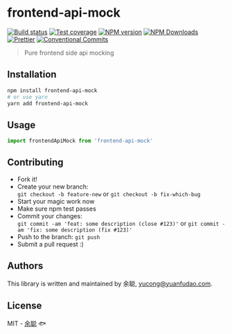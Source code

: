 # frontend-api-mock

[![Build status](https://img.shields.io/travis/余聪/frontend-api-mock/master.svg?style=flat-square)](https://travis-ci.org/余聪/frontend-api-mock)
[![Test coverage](https://img.shields.io/codecov/c/github/余聪/frontend-api-mock.svg?style=flat-square)](https://codecov.io/github/余聪/frontend-api-mock?branch=master)
[![NPM version](https://img.shields.io/npm/v/frontend-api-mock.svg?style=flat-square)](https://www.npmjs.com/package/frontend-api-mock)
[![NPM Downloads](https://img.shields.io/npm/dm/frontend-api-mock.svg?style=flat-square&maxAge=43200)](https://www.npmjs.com/package/frontend-api-mock)
[![Prettier](https://img.shields.io/badge/code_style-prettier-ff69b4.svg?style=flat-square)](https://prettier.io/)
[![Conventional Commits](https://img.shields.io/badge/Conventional%20Commits-1.0.0-yellow.svg?style=flat-square)](https://conventionalcommits.org)

> Pure frontend side api mocking

## Installation

```bash
npm install frontend-api-mock
# or use yarn
yarn add frontend-api-mock
```

## Usage

```javascript
import frontendApiMock from 'frontend-api-mock'
```

## Contributing

- Fork it!
- Create your new branch:  
  `git checkout -b feature-new` or `git checkout -b fix-which-bug`
- Start your magic work now
- Make sure npm test passes
- Commit your changes:  
  `git commit -am 'feat: some description (close #123)'` or `git commit -am 'fix: some description (fix #123)'`
- Push to the branch: `git push`
- Submit a pull request :)

## Authors

This library is written and maintained by 余聪, <a href="mailto:yucong@yuanfudao.com">yucong@yuanfudao.com</a>.

## License

MIT - [余聪](https://github.com/余聪) 🐟
